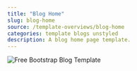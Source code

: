 ```yaml
---
title: "Blog Home"
slug: blog-home
source: /template-overviews/blog-home
categories: template blogs unstyled
description: A blog home page template.
---
```


<img src="http://sbootstrap.layoutschoolc.netdna-cdn.com/assets/img/templates/blog-home.jpg" class="img-responsive" alt="Free Bootstrap Blog Template">